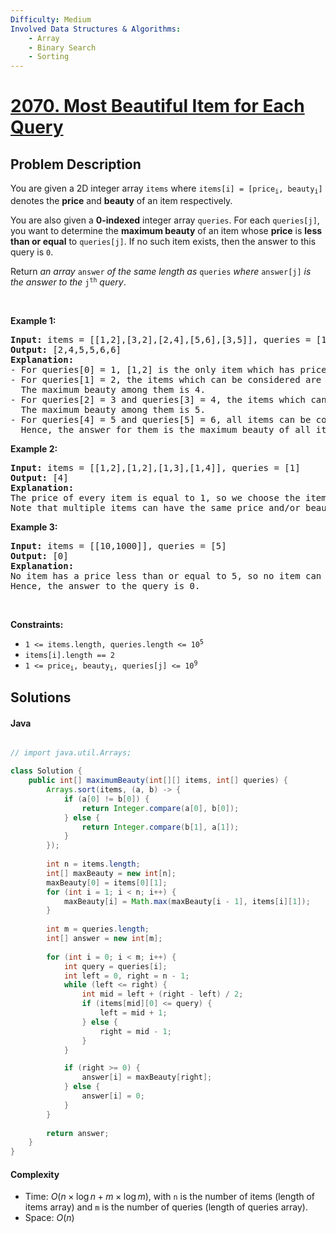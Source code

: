 ```yaml
---
Difficulty: Medium
Involved Data Structures & Algorithms:
    - Array
    - Binary Search
    - Sorting
---
```


<!-- problem:start -->

# [2070. Most Beautiful Item for Each Query](https://leetcode.com/problems/most-beautiful-item-for-each-query)

## Problem Description

<!-- description:start -->

<p>You are given a 2D integer array <code>items</code> where <code>items[i] = [price<sub>i</sub>, beauty<sub>i</sub>]</code> denotes the <strong>price</strong> and <strong>beauty</strong> of an item respectively.</p>

<p>You are also given a <strong>0-indexed</strong> integer array <code>queries</code>. For each <code>queries[j]</code>, you want to determine the <strong>maximum beauty</strong> of an item whose <strong>price</strong> is <strong>less than or equal</strong> to <code>queries[j]</code>. If no such item exists, then the answer to this query is <code>0</code>.</p>

<p>Return <em>an array </em><code>answer</code><em> of the same length as </em><code>queries</code><em> where </em><code>answer[j]</code><em> is the answer to the </em><code>j<sup>th</sup></code><em> query</em>.</p>

<p>&nbsp;</p>
<p><strong class="example">Example 1:</strong></p>

<pre>
<strong>Input:</strong> items = [[1,2],[3,2],[2,4],[5,6],[3,5]], queries = [1,2,3,4,5,6]
<strong>Output:</strong> [2,4,5,5,6,6]
<strong>Explanation:</strong>
- For queries[0] = 1, [1,2] is the only item which has price &lt; = 1. Hence, the answer for this query is 2.
- For queries[1] = 2, the items which can be considered are [1,2] and [2,4]. 
  The maximum beauty among them is 4.
- For queries[2] = 3 and queries[3] = 4, the items which can be considered are [1,2], [3,2], [2,4], and [3,5].
  The maximum beauty among them is 5.
- For queries[4] = 5 and queries[5] = 6, all items can be considered.
  Hence, the answer for them is the maximum beauty of all items, i.e., 6.
</pre>

<p><strong class="example">Example 2:</strong></p>

<pre>
<strong>Input:</strong> items = [[1,2],[1,2],[1,3],[1,4]], queries = [1]
<strong>Output:</strong> [4]
<strong>Explanation:</strong> 
The price of every item is equal to 1, so we choose the item with the maximum beauty 4. 
Note that multiple items can have the same price and/or beauty.  
</pre>

<p><strong class="example">Example 3:</strong></p>

<pre>
<strong>Input:</strong> items = [[10,1000]], queries = [5]
<strong>Output:</strong> [0]
<strong>Explanation:</strong>
No item has a price less than or equal to 5, so no item can be chosen.
Hence, the answer to the query is 0.
</pre>

<p>&nbsp;</p>
<p><strong>Constraints:</strong></p>

<ul>
	<li><code>1 &lt;= items.length, queries.length &lt;= 10<sup>5</sup></code></li>
	<li><code>items[i].length == 2</code></li>
	<li><code>1 &lt;= price<sub>i</sub>, beauty<sub>i</sub>, queries[j] &lt;= 10<sup>9</sup></code></li>
</ul>

<!-- description:end -->


## Solutions

<!-- solution:start -->

#### Java

```java

// import java.util.Arrays;

class Solution {
    public int[] maximumBeauty(int[][] items, int[] queries) {
        Arrays.sort(items, (a, b) -> {
            if (a[0] != b[0]) {
                return Integer.compare(a[0], b[0]);
            } else {
                return Integer.compare(b[1], a[1]); 
            }
        });
        
        int n = items.length;
        int[] maxBeauty = new int[n];
        maxBeauty[0] = items[0][1]; 
        for (int i = 1; i < n; i++) {
            maxBeauty[i] = Math.max(maxBeauty[i - 1], items[i][1]);
        }
        
        int m = queries.length;
        int[] answer = new int[m];
        
        for (int i = 0; i < m; i++) {
            int query = queries[i];
            int left = 0, right = n - 1;
            while (left <= right) {
                int mid = left + (right - left) / 2;
                if (items[mid][0] <= query) {
                    left = mid + 1; 
                } else {
                    right = mid - 1; 
                }
            }

            if (right >= 0) {
                answer[i] = maxBeauty[right];
            } else {
                answer[i] = 0; 
            }
        }
        
        return answer;
    }
}

```

#### Complexity 
- Time: $O(n \times \log n + m \times \log m)$, with `n` is the number of items (length of items array) and `m` is the number of queries (length of queries array).
- Space: $O(n)$

<!-- tabs:end -->

<!-- solution:end -->

<!-- problem:end -->
